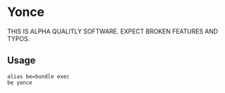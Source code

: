 Yonce
=====

THIS IS ALPHA QUALITLY SOFTWARE. EXPECT BROKEN FEATURES AND TYPOS.

Usage
-----

	alias be=bundle exec
	be yonce
